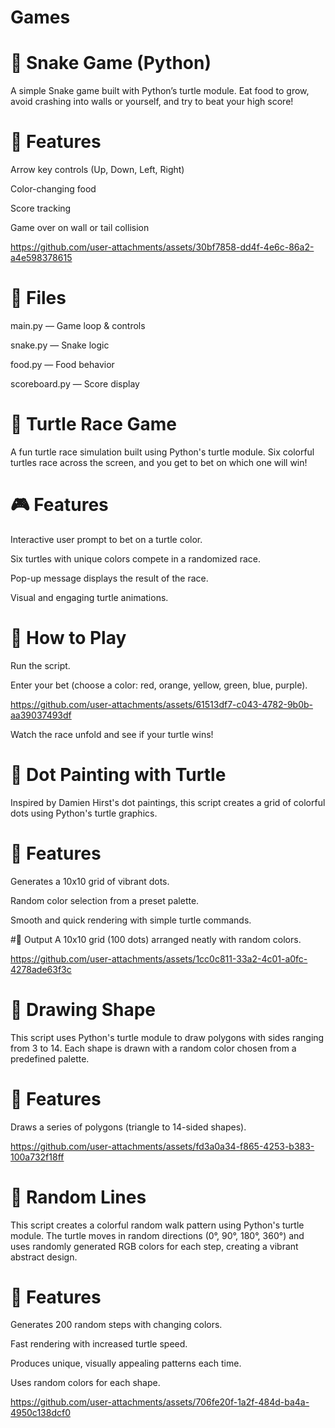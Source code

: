 # Games
# 🐍 Snake Game (Python)
A simple Snake game built with Python’s turtle module. Eat food to grow, avoid crashing into walls or yourself, and try to beat your high score!

# 🔹 Features
Arrow key controls (Up, Down, Left, Right)

Color-changing food

Score tracking

Game over on wall or tail collision

https://github.com/user-attachments/assets/30bf7858-dd4f-4e6c-86a2-a4e598378615

# 📁 Files
main.py — Game loop & controls

snake.py — Snake logic

food.py — Food behavior

scoreboard.py — Score display


# 🐢 Turtle Race Game
A fun turtle race simulation built using Python's turtle module. Six colorful turtles race across the screen, and you get to bet on which one will win!

# 🎮 Features
Interactive user prompt to bet on a turtle color.

Six turtles with unique colors compete in a randomized race.

Pop-up message displays the result of the race.

Visual and engaging turtle animations.

# 🚀 How to Play
Run the script.

Enter your bet (choose a color: red, orange, yellow, green, blue, purple).

https://github.com/user-attachments/assets/61513df7-c043-4782-9b0b-aa39037493df

Watch the race unfold and see if your turtle wins!

# 🎨 Dot Painting with Turtle
Inspired by Damien Hirst's dot paintings, this script creates a grid of colorful dots using Python's turtle graphics.

# 🧩 Features
Generates a 10x10 grid of vibrant dots.

Random color selection from a preset palette.

Smooth and quick rendering with simple turtle commands.

#🎨 Output
A 10x10 grid (100 dots) arranged neatly with random colors.

https://github.com/user-attachments/assets/1cc0c811-33a2-4c01-a0fc-4278ade63f3c

# 🔷 Drawing Shape
This script uses Python's turtle module to draw polygons with sides ranging from 3 to 14. Each shape is drawn with a random color chosen from a predefined palette.

# 🧩 Features
Draws a series of polygons (triangle to 14-sided shapes).

https://github.com/user-attachments/assets/fd3a0a34-f865-4253-b383-100a732f18ff

# 🌈 Random Lines
This script creates a colorful random walk pattern using Python's turtle module. The turtle moves in random directions (0°, 90°, 180°, 360°) and uses randomly generated RGB colors for each step, creating a vibrant abstract design.

# 🧩 Features
Generates 200 random steps with changing colors.

Fast rendering with increased turtle speed.

Produces unique, visually appealing patterns each time.

Uses random colors for each shape.

https://github.com/user-attachments/assets/706fe20f-1a2f-484d-ba4a-4950c138dcf0
